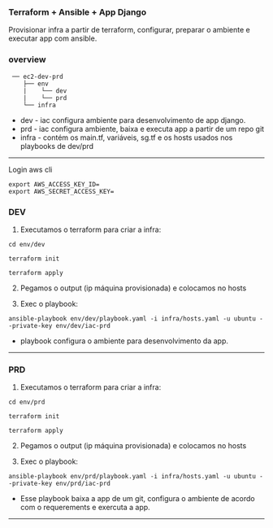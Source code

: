 ### Terraform + Ansible + App Django

Provisionar infra a partir de terraform, configurar, preparar o ambiente e executar app com ansible.

### overview

```
 ── ec2-dev-prd 
    ├── env
    |    └── dev
    |    └── prd
    └── infra
```
* dev - iac configura ambiente para desenvolvimento de app django.
* prd - iac configura ambiente, baixa e executa app a partir de um repo git
* infra - contém os main.tf, variáveis, sg.tf e os hosts usados nos playbooks de dev/prd
---

Login aws cli
```
export AWS_ACCESS_KEY_ID=
export AWS_SECRET_ACCESS_KEY=
```

### DEV

1. Executamos o terraform para criar a infra:
```
cd env/dev
```
```
terraform init
```

```
terraform apply
```
2. Pegamos o output (ip máquina provisionada) e colocamos no hosts

3. Exec o playbook:

```
ansible-playbook env/dev/playbook.yaml -i infra/hosts.yaml -u ubuntu --private-key env/dev/iac-prd
```
* playbook configura o ambiente para desenvolvimento da app.

---
### PRD

1. Executamos o terraform para criar a infra:

```
cd env/prd
```
```
terraform init
```

```
terraform apply
```
2. Pegamos o output (ip máquina provisionada) e colocamos no hosts

3. Exec o playbook:

```
ansible-playbook env/prd/playbook.yaml -i infra/hosts.yaml -u ubuntu --private-key env/prd/iac-prd
```

* Esse playbook baixa a app de um git, configura o ambiente de acordo com o requerements e exercuta a app.
---